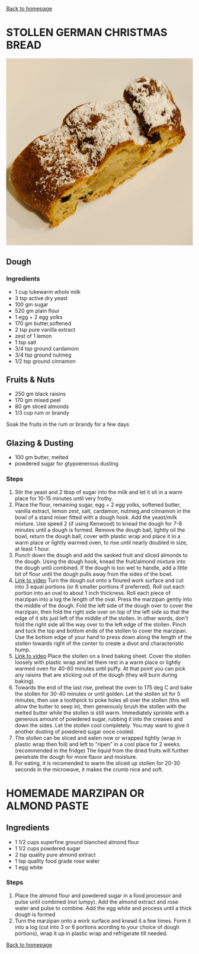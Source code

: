 [Back to homepage](https://ah-jia.github.io/)

# STOLLEN GERMAN CHRISTMAS BREAD

![Ready to serve photo](images/ready-to-serve.jpg)

## Dough
### Ingredients
- 1 cup lukewarm whole milk
- 3 tsp active dry yeast
- 100 gm sugar
- 520 gm plain flour
- 1 egg + 2 egg yolks
- 170 gm butter,softened
- 2 tsp pure vanilla extract
- zest of 1 lemon
- 1 tsp salt
- 3/4 tsp ground cardamom
- 3/4 tsp ground nutmeg
- 1/2 tsp ground cinnamon

## Fruits & Nuts
- 250 gm black raisins
- 170 gm mixed peel
- 80 gm sliced almonds
- 1/3 cup rum or brandy

Soak the fruits in the rum or brandy for a few days

## Glazing & Dusting
- 100 gm butter, melted
- powdered sugar for gtypoenerous dusting


### Steps
1. Stir the yeast and 2 tbsp of sugar into the milk and let it sit in a warm place for 10-15 minutes until very frothy.
2. Place the flour, remaining sugar, egg + 2 egg yolks, softened butter, vanilla extract, lemon zest, salt, cardamon, nutmeg,and cinnamon in the bowl of a stand mixer fitted with a dough hook. Add the yeast/milk mixture.  Use speed 2 (if using Kenwood) to knead the dough for 7-8 minutes until a dough is formed. Remove the dough ball, lightly oil the bowl, return the dough ball, cover with plastic wrap and place it in a warm place or lightly warmed oven, to rise until nearly doubled in size, at least 1 hour.
3. Punch down the dough and add the saoked fruit and sliced almonds to the dough.  Using the dough hook, knead the fruit/almond mixture into the dough until combined.  If the dough is too wet to handle, add a little bit of flour until the dough pulls away from the sides of the bowl.
4. [Link to video](https://youtu.be/5ynEXd2HtNA) Turn the dough out onto a floured work surface and cut into 3 equal portions (or 6 smaller portions if preferred).  Roll out each portion into an oval to about 1 inch thickness.  Roll each piece of marzipan into a log the length of the oval.  Press the marzipan gently into the middle of the dough.  Fold the left side of the dough over to cover the marzipan, then fold the right side over on top of the left side so that the edge of it sits just left of the middle of the stollen.  In other words, don't fold the right side all the way over to the left edge of the stollen.  Pinch and tuck the top and bottom ends of the stollen to cover the marzipan. Use the bottom edge of your hand to press down along the length of the stollen towards right of the center to create a divot and characteristic hump.
5. [Link to video](https://youtu.be/gMhFoLwHBkI) Place the stollen on a lined baking sheet.  Cover the stollen loosely with plastic wrap and let them rest in a warm place or lightly warmed oven for 40-60 minutes until puffy.  At that point you  can pick any raisins that are sticking out of the dough (they will burn during baking).
6. Towards the end of the last rise, preheat the oven to 175 deg C and bake the stollen for 30-40 minutes or until golden.  Let the stollen sit for 5 minutes, then use a toothpick to poke holes all over the stollen (this will allow the butter to seep in), then generously brush the stollen with the melted butter while the stollen is still warm.  Immediately sprinkle with a generous amount of powdered sugar, rubbing it into the creases and down the sides.  Let the stollen cool completely.  You may want to give it another dusting of powdered sugar once cooled.
7. The stollen can be sliced and eaten now or wrapped tightly (wrap in plastic wrap then foil) and left to "ripen" in a cool place for 2 weeks.  (recommended in the fridge) The liquid from the dried fruits will further penetrate the dough for more flavor and moisture.  
8. For eating, it is recomended to warm the sliced up stollen for 20-30 seconds in the microwave, it makes the crumb nice and soft.



# HOMEMADE MARZIPAN OR ALMOND PASTE

## Ingredients
- 1 1/2 cups superfine ground blanched almond flour
- 1 1/2 cups powdered sugar
- 2 tsp quality pure almond extract
- 1 tsp quality food grade rose water
- 1 egg white

### Steps

1. Place the almond flour and powdered sugar in a food processor and pulse until combined (not lumpy).  Add the almond extract and rose water and pulse to combine.  Add the egg white and process until a thick dough is formed
2. Turn the marzipan onto a work surface and knead it a few times.  Form it into a log (cut into 3 or 6 portions acording to your choice of dough portions), wrap it up in plastic wrap and refrigerate till needed.





[Back to homepage](https://ah-jia.github.io/)
